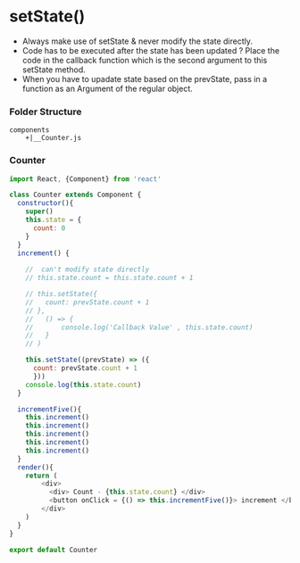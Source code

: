 #   setState()

-   Always make use of setState & never modify the state directly.
-   Code has to be executed after the state has been updated ? Place the code in the callback function which is the second argument to this setState method.
-   When you have to upadate state based on the prevState, pass in a function as an Argument of the regular object.


### Folder Structure

```
components
    +|__Counter.js
```

### Counter

```js
import React, {Component} from 'react'

class Counter extends Component {
  constructor(){
    super()
    this.state = {
      count: 0
    }
  }
  increment() {
    
    //  can't modify state directly  
    // this.state.count = this.state.count + 1

    // this.setState({
    //   count: prevState.count + 1
    // },
    //   () => {
    //       console.log('Callback Value' , this.state.count)
    //   }
    // )

    this.setState((prevState) => ({
      count: prevState.count + 1
      }))
    console.log(this.state.count)
  }

  incrementFive(){
    this.increment()
    this.increment()
    this.increment()
    this.increment()
    this.increment()
  }
  render(){
    return (
        <div>
          <div> Count - {this.state.count} </div>
          <button onClick = {() => this.incrementFive()}> increment </button>
        </div>
    )
  }
}

export default Counter
```
